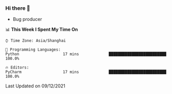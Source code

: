 ### Hi there 👋
* Bug producer
<!--START_SECTION:waka-->
📊 **This Week I Spent My Time On** 

```text
⌚︎ Time Zone: Asia/Shanghai

💬 Programming Languages: 
Python                   17 mins             █████████████████████████   100.0%

🔥 Editors: 
PyCharm                  17 mins             █████████████████████████   100.0%

```


 Last Updated on 09/12/2021
<!--END_SECTION:waka-->
